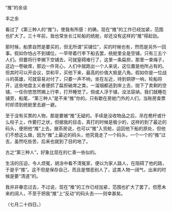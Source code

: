 “推”的余谈

丰之余

  

看过了《第三种人的“推”》，使我有所感：的确，现在“推”的工作已经加紧，范围也扩大了。三十年前，我也常坐长江轮船的统舱，却还没有这样的“推”得起劲。

那时候，船票自然是要买的，但无所谓“买铺位”，买的时候也有，然而是另外一回事。假如你怕占不到铺位，一早带着行李下船去罢，统舱里全是空铺，只有三五个人们。但要将行李搁下空铺去，可就窒碍难行了，这里一条扁担，那里一束绳子，这边一卷破席，那边一件背心，人们中就跑出一个人来说，这位置是他所占有的。但其时可以开会议，崇和平，买他下来，最高的价值大抵是八角。假如你是一位战斗的英雄，可就容易对付了，只要一声不响，坐在左近，待到铜锣一响，轮船将开，这些地盘主义者便抓了扁担破席之类，一溜烟都逃到岸上去，抛下了卖剩的空铺，一任你悠悠然搁上行李，打开睡觉了。倘或人浮于铺，没法容纳，我们就睡在铺旁，船尾，“第三种人”是不来“推”你的。只有歇在房舱门外的人们，当账房查票时却须到统舱里去避一避。

至于没有买票的人物，那是要被“推”无疑的。手续是没收物品之后，吊在桅杆或什么柱子上，作要打之状，但据我的目击，真打的时候是极少的，这样的到了最近的码头，便把他“推”上去。据茶房说，也可以“推”入货舱，运回他下船的原处，但他们不想这么做，因为“推”上最近的码头，他究竟走了一个码头，一个一个的“推”过去，虽然吃些苦，后来也就到了目的地了。

古之“第三种人”，好象比现在的仁善一些似的。

生活的压迫，令人烦冤，胡涂中看不清冤家，便以为家人路人，在阻碍了他的路，于是乎“推”。这不但是保存自己，而且是憎恶别人了，这类人物一阔气，出来的时候是要“清道”的。

我并非眷恋过去，不过说，现在“推”的工作已经加紧，范围也扩大了罢了。但愿未来的阔人，不至于把我“推”上“反动”的码头去——则幸甚矣。

  

（七月二十四日。）